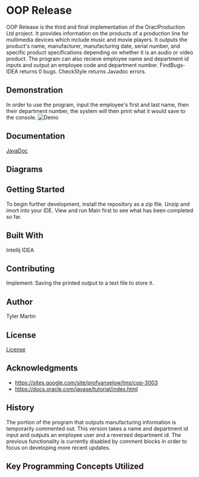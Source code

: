 # OOP Release
OOP Release is the third and final implementation of the OraclProduction Ltd project. It provides information on the products of a
production line for multimedia devices which include music and movie players. It outputs the product's name,
manufacturer, manufacturing date, serial number, and specific product specifications depending on whether it is an
audio or video product. The program can also recieve employee name and department id inputs and output an employee code and department number. FindBugs-IDEA returns 0 bugs. CheckStyle returns Javadoc errors. 

## Demonstration
In order to use the program, input the employee's first and last name, then their department number, the system will then print what it would save to the console.
![Demo](https://github.com/tamartin9013/OOPRelease/blob/master/src/Functionality.gif) 

## Documentation
[JavaDoc](https://tamartin9013.github.io/OOPrelease/blob/master/javadoc/index.html)

## Diagrams


## Getting Started
To begin further development, install the repository as a zip file. Unzip and imort into your IDE. View and run Main first to see what has been completed so far.  

## Built With
Intellij IDEA

## Contributing
Implement: Saving the printed output to a text file to store it.

## Author
Tyler Martin

## License
[License](https://github.com/tamartin9013/OOPRelease/blob/master/LICENSE)

## Acknowledgments
* https://sites.google.com/site/profvanselow/lms/cop-3003
* https://docs.oracle.com/javase/tutorial/index.html

## History
The portion of the program that outputs manufacturing information is temporarily commented out. This version takes a name and department id input and outputs an employee user and a reversed department id. The previous functionality is currently disabled by comment blocks in order to focus on developing more recent updates. 

## Key Programming Concepts Utilized

